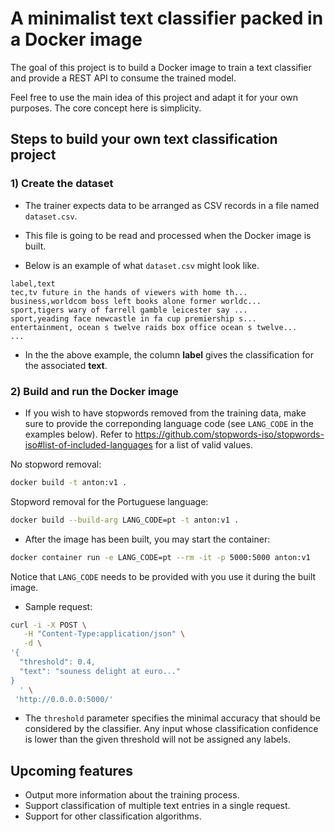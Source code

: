 # A minimalist text classifier packed in a Docker image

The goal of this project is to build a Docker image to train a text classifier and provide a REST API to consume the trained model.

Feel free to use the main idea of this project and adapt it for your own purposes. The core concept here is simplicity.

## Steps to build your own text classification project

### 1) Create the dataset

- The trainer expects data to be arranged as CSV records in a file named `dataset.csv`.

- This file is going to be read and processed when the Docker image is built.

- Below is an example of what `dataset.csv` might look like.

```csv
label,text
tec,tv future in the hands of viewers with home th...
business,worldcom boss left books alone former worldc...
sport,tigers wary of farrell gamble leicester say ...
sport,yeading face newcastle in fa cup premiership s...
entertainment, ocean s twelve raids box office ocean s twelve...
...
```

- In the the above example, the column **label** gives the classification for the associated **text**.

### 2) Build and run the Docker image

- If you wish to have stopwords removed from the training data, make sure to provide the correponding language code (see `LANG_CODE` in the examples below). Refer to https://github.com/stopwords-iso/stopwords-iso#list-of-included-languages for a list of valid values.

No stopword removal:

```bash
docker build -t anton:v1 .
```

Stopword removal for the Portuguese language:

```bash
docker build --build-arg LANG_CODE=pt -t anton:v1 .
```

- After the image has been built, you may start the container:

```bash
docker container run -e LANG_CODE=pt --rm -it -p 5000:5000 anton:v1
```

Notice that `LANG_CODE` needs to be provided with you use it during the built image.

- Sample request:

```bash
curl -i -X POST \
   -H "Content-Type:application/json" \
   -d \
'{
  "threshold": 0.4,
  "text": "souness delight at euro..."
}
  ' \
 'http://0.0.0.0:5000/'
```

- The `threshold` parameter specifies the minimal accuracy that should be considered by the classifier. Any input whose classification confidence is lower than the given threshold will not be assigned any labels.

## Upcoming features

- Output more information about the training process.
- Support classification of multiple text entries in a single request.
- Support for other classification algorithms.
